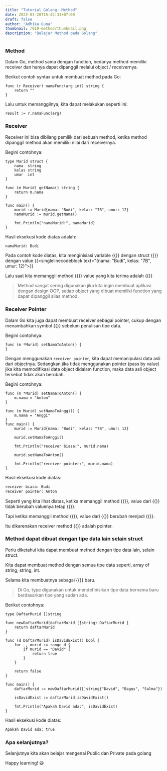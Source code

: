 ```yaml
---
title: "Tutorial Golang: Method"
date: 2023-03-28T15:42:33+07:00
draft: false
author: "Adhika Guna"
thumbnail: /019-method/thumbnail.png
description: "Belajar Method pada Golang"
---
```


### Method

Dalam Go, method sama dengan function, bedanya method memiliki receiver dan hanya dapat dipanggil melalui object / receivernya. 

Berikut contoh syntax untuk membuat method pada Go:
```golang
func (r Receiver) namaFunc(arg int) string {
	return ""
}
```

Lalu untuk memanggilnya, kita dapat melakukan seperti ini:
```golang
result := r.namaFunc(arg)
```

### Receiver

Receiver ini bisa dibilang pemilik dari sebuah method, ketika method dipanggil method akan memiliki nilai dari receivernya.

Begini contohnya:
```golang
type Murid struct {
	nama  string
	kelas string
	umur  int
}

func (m Murid) getNama() string {
	return m.nama
}

func main() {
	murid := Murid{nama: "Budi", kelas: "7B", umur: 12}
	namaMurid := murid.getNama()

	fmt.Println("namaMurid:", namaMurid)
}
```

Hasil eksekusi kode diatas adalah:
```bash
namaMurid: Budi
```

Pada contoh kode diatas, kita menginisiasi variable {{<singlelinecodeblock text="murid">}} dengan struct {{<singlelinecodeblock text="Murid">}} dengan value {{<singlelinecodeblock text="{nama: \"Budi\", kelas: \"7B\", umur: 12}">}}

Lalu saat kita memanggil method {{<singlelinecodeblock text="murid.getName()">}} value yang kita terima adalah {{<singlelinecodeblock text="Budi">}} 

>Method sangat sering digunakan jika kita ingin membuat aplikasi dengan design OOP, setiap object yang dibuat memiliki function yang dapat dipanggil alias method.

### Receiver Pointer

Dalam Go kita juga dapat membuat receiver sebagai pointer, cukup dengan menambahkan symbol {{<singlelinecodeblock text="*">}} sebelum penulisan tipe data.

Begini contohnya:
```golang
func (m *Murid) setNamaToAnton() {
}
```

Dengan menggunakan `receiver pointer`, kita dapat memanipulasi data asli dari objectnya. Sedangkan jika tidak menggunakan pointer (pass by value) jika kita memodifikasi data object didalam function, maka data asli object tersebut tidak akan berubah.

Begini contohnya:
```golang
func (m *Murid) setNamaToAnton() {
	m.nama = "Anton"
}

func (m Murid) setNamaToAnggi() {
	m.nama = "Anggi"
}
func main() {
	murid := Murid{nama: "Budi", kelas: "7B", umur: 12}

	murid.setNamaToAnggi()

	fmt.Println("receiver biasa:", murid.nama)

	murid.setNamaToAnton()

	fmt.Println("receiver pointer:", murid.nama)
}
```

Hasil eksekusi kode diatas:
```bash
receiver biasa: Budi
receiver pointer: Anton
```

Seperti yang kita lihat diatas, ketika memanggil method {{<singlelinecodeblock text="setNamaToAnggi">}}, value dari {{<singlelinecodeblock text="murid.nama">}} tidak berubah valuenya tetap {{<singlelinecodeblock text="Budi">}}.

Tapi ketika memanggil method {{<singlelinecodeblock text="setNamaToAnton">}}, value dari {{<singlelinecodeblock text="murid.nama">}} berubah menjadi {{<singlelinecodeblock text="Anton">}}.

Itu dikarenakan receiver method {{<singlelinecodeblock text="setNamaToAnton">}} adalah pointer.


### Method dapat dibuat dengan tipe data lain selain struct


Perlu diketahui kita dapat membuat method dengan tipe data lain, selain struct.

Kita dapat membuat method dengan semua tipe data seperti, array of string, string, int. 

Selama kita membuatnya sebagai {{<singlelinecodeblock text="type">}} baru.

>Di Go, type digunakan untuk mendefinisikan tipe data bernama baru berdasarkan tipe yang sudah ada.

Berikut contohnya:
```golang
type DaftarMurid []string

func newDaftarMurid(daftarMurid []string) DaftarMurid {
	return daftarMurid
}

func (d DaftarMurid) isDavidExist() bool {
	for _, murid := range d {
		if murid == "David" {
			return true
		}
	}

	return false
}

func main() {
	daftarMurid := newDaftarMurid([]string{"David", "Bagus", "Salma"})

	isDavidExist := daftarMurid.isDavidExist()

	fmt.Println("Apakah David ada:", isDavidExist)
}
```
Hasil eksekusi kode diatas:
```bash
Apakah David ada: true
```

### Apa selanjutnya?
Selanjutnya kita akan belajar mengenai Public dan Private pada golang

Happy learning! 😆







